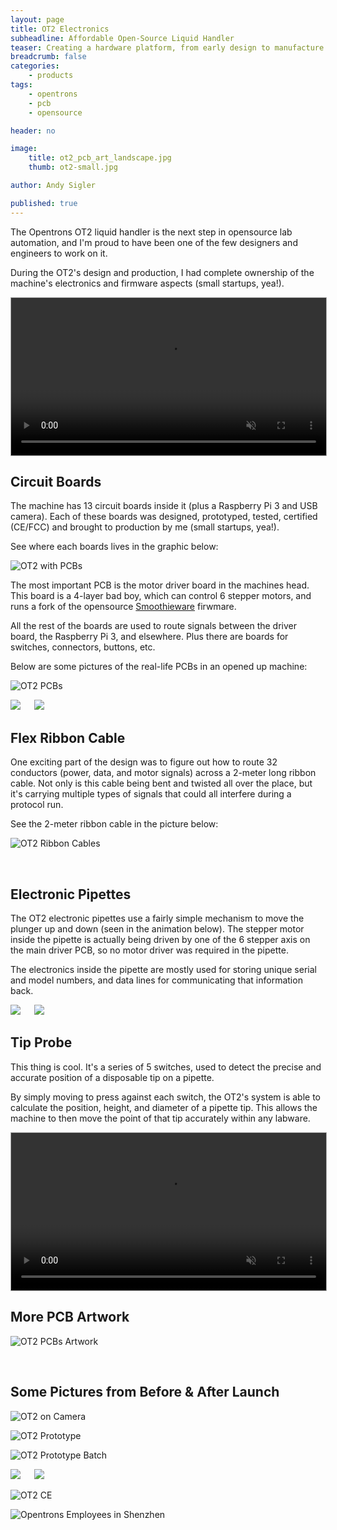 ```yaml
---
layout: page
title: OT2 Electronics
subheadline: Affordable Open-Source Liquid Handler
teaser: Creating a hardware platform, from early design to manufacture
breadcrumb: false
categories:
    - products
tags:
    - opentrons
    - pcb
    - opensource

header: no

image:
    title: ot2_pcb_art_landscape.jpg
    thumb: ot2-small.jpg

author: Andy Sigler

published: true
---
```


The Opentrons OT2 liquid handler is the next step in opensource lab automation, and I'm proud to have been one of the few designers and engineers to work on it.

During the OT2's design and production, I had complete ownership of the machine's electronics and firmware aspects (small startups, yea!).

<video id="vid_ot2" style="width:100%; height:auto; border:1px solid #aaa" width="854" height="480" controls loop muted>
  <source src="{{site.url}}/images/ot2_video.webm" type="video/webm">
  <source src="{{site.url}}/images/ot2_video.ogv" type="video/ogg">
  <source src="{{site.url}}/images/ot2_video.mp4" type="video/mp4">
</video>
<script type="text/javascript">
    var vid_ot2 = document.getElementById('vid_ot2');
    vid_ot2.removeAttribute('controls');
    vid_ot2.addEventListener('canplaythrough', function(e){
        vid_ot2.play();
    })
</script>

<br />

## Circuit Boards

The machine has 13 circuit boards inside it (plus a Raspberry Pi 3 and USB camera). Each of these boards was designed, prototyped, tested, certified (CE/FCC) and brought to production by me (small startups, yea!).

See where each boards lives in the graphic below:

![OT2 with PCBs]({{site.url}}/images/ot2_pcb_artwork.jpg)

The most important PCB is the motor driver board in the machines head. This board is a 4-layer bad boy, which can control 6 stepper motors, and runs a fork of the opensource [Smoothieware](https://github.com/opentrons/Smoothiewareot) firwmare.

All the rest of the boards are used to route signals between the driver board, the Raspberry Pi 3, and elsewhere. Plus there are boards for switches, connectors, buttons, etc.

Below are some pictures of the real-life PCBs in an opened up machine:

![OT2 PCBs]({{site.url}}/images/ot2_production_boards.jpg)

<img style="max-width:33%" src="{{site.url}}/images/ot2_production_caitlyn.jpg" >
<img style="max-width:63%;margin-left:3.5%" src="{{site.url}}/images/ot2_production_kris.jpg" >

<br />

## Flex Ribbon Cable

One exciting part of the design was to figure out how to route 32 conductors (power, data, and motor signals) across a 2-meter long ribbon cable. Not only is this cable being bent and twisted all over the place, but it's carrying multiple types of signals that could all interfere during a protocol run.

See the 2-meter ribbon cable in the picture below:

![OT2 Ribbon Cables]({{site.url}}/images/ot2_production_cables.jpg)

<br />

## Electronic Pipettes

The OT2 electronic pipettes use a fairly simple mechanism to move the plunger up and down (seen in the animation below). The stepper motor inside the pipette is actually being driven by one of the 6 stepper axis on the main driver PCB, so no motor driver was required in the pipette.

The electronics inside the pipette are mostly used for storing unique serial and model numbers, and data lines for communicating that information back.

<img style="max-width:63%" src="{{site.url}}/images/pipette_diagram.gif" >
<img style="max-width:33%;margin-left:3.5%" src="{{site.url}}/images/ot2_production_pipette.png" >

<br />

## Tip Probe

This thing is cool. It's a series of 5 switches, used to detect the precise and accurate position of a disposable tip on a pipette.

By simply moving to press against each switch, the OT2's system is able to calculate the position, height, and diameter of a pipette tip. This allows the machine to then move the point of that tip accurately within any labware.

<video id="vid_tip_probe" style="width:100%;max-width:600px; height:auto; border:1px solid #aaa" width="854" height="480" controls loop muted>
  <source src="{{site.url}}/images/tip_probe.webm" type="video/webm">
  <source src="{{site.url}}/images/tip_probe.ogv" type="video/ogg">
  <source src="{{site.url}}/images/tip_probe.mp4" type="video/mp4">
</video>
<script type="text/javascript">
    var vid_tip_probe = document.getElementById('vid_tip_probe');
    vid_tip_probe.removeAttribute('controls');
    vid_tip_probe.addEventListener('canplaythrough', function(e){
        vid_tip_probe.play();
    })
</script>

<br />

## More PCB Artwork

![OT2 PCBs Artwork]({{site.url}}/images/ot2_pcb_art_vertical.jpg)

<br />

## Some Pictures from Before & After Launch

![OT2 on Camera]({{site.url}}/images/ot2_camera.jpg)

![OT2 Prototype]({{site.url}}/images/ot2_prototype_gantry.jpg)

![OT2 Prototype Batch]({{site.url}}/images/ot2_prototype_pcbs.jpg)

<img style="max-width:33%" src="{{site.url}}/images/ot2_prototype_caitlyn.jpg" >
<img style="max-width:63%;margin-left:3.5%" src="{{site.url}}/images/ot2_prototype_face.png" >

![OT2 CE]({{site.url}}/images/ot2_prototype_CE.jpg)

![Opentrons Employees in Shenzhen]({{site.url}}/images/ot2_factory_people.jpg)
